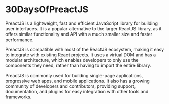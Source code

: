 # 30DaysOfPreactJS

PreactJS is a lightweight, fast and efficient JavaScript library for building user interfaces. It is a popular alternative to the larger ReactJS library, as it offers similar functionality and API with a much smaller size and faster performance.

PreactJS is compatible with most of the ReactJS ecosystem, making it easy to integrate with existing React projects. It uses a virtual DOM and has a modular architecture, which enables developers to only use the components they need, rather than having to import the entire library.

PreactJS is commonly used for building single-page applications, progressive web apps, and mobile applications. It also has a growing community of developers and contributors, providing support, documentation, and plugins for easy integration with other tools and frameworks.
